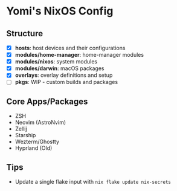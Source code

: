 # Yomi's NixOS Config

## Structure

- [x] **hosts**: host devices and their configurations
- [x] **modules/home-manager**: home-manager modules
- [x] **modules/nixos**: system modules
- [x] **modules/darwin**: macOS packages
- [x] **overlays**: overlay definitions and setup
- [ ] **pkgs**: WIP - custom builds and packages

## Core Apps/Packages

- ZSH
- Neovim (AstroNvim)
- Zellij
- Starship
- Wezterm/Ghostty
- Hyprland (Old)

## Tips

- Update a single flake input with `nix flake update nix-secrets`
